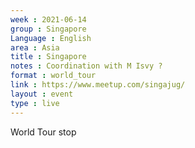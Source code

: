 ```yaml
---
week : 2021-06-14
group : Singapore
Language : English
area : Asia
title : Singapore
notes : Coordination with M Isvy ?
format : world_tour
link : https://www.meetup.com/singajug/
layout : event
type : live
---
```

World Tour stop
